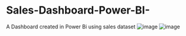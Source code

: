 # Sales-Dashboard-Power-BI-
A Dashboard created in Power Bi using sales dataset
![image](https://github.com/rickashewilliams19/Sales-Dashboard-Power-BI-/assets/88403017/6f3a2bf7-9270-4b32-a12c-10680a237bf0)
![image](https://github.com/rickashewilliams19/Sales-Dashboard-Power-BI-/assets/88403017/4abc39f7-2351-41ec-92bf-6d51c5e9d0c5)
